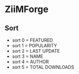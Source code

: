 # ZiiMForge

## Sort

- sort 0 = FEATURED
- sort 1 = POPULARITY
- sort 2 = LAST UPDATE
- sort 3 = NAME
- sort 4 = AUTHOR
- sort 5 = TOTAL DOWNLOADS
